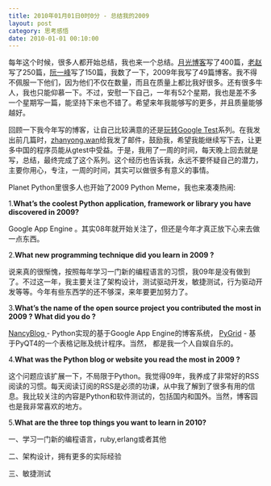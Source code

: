 ```yaml
---
title: 2010年01月01日0时0分 - 总结我的2009
layout: post
category: 思考感悟
date: 2010-01-01 00:10:00
---
```


每年这个时候，很多人都开始总结，我也来一个总结。[月光博客](http://www.williamlong.info/archives/2038.html)写了400篇，[老赵](http://www.cnblogs.com/JeffreyZhao/archive/2009/12/31/summary-2009.html)写了250篇，[阮一峰](http://www.ruanyifeng.com/blog/2009/12/2009_my_blogging_summary.html)写了150篇，我数了一下，2009年我写了49篇博客。我不得不佩服一下他们，因为他们不仅在数量，而且在质量上都比我好很多。还有很多牛人，我也只能仰慕一下。不过，安慰一下自己，一年有52个星期，我也是差不多一个星期写一篇，能坚持下来也不错了。希望来年我能够写的更多，并且质量能够越好。

回顾一下我今年写的博客，让自己比较满意的还是[玩转Google Test](http://www.cnblogs.com/coderzh/tag/Google+Test/)系列。在我发出前几篇时，[zhanyong.wan](http://code.google.com/u/zhanyong.wan/)给我发了邮件，鼓励我，希望我能继续写下去，让更多中国的程序员能从gtest中受益。于是，我用了一周的时间，每天晚上回去就是写，总结，最终完成了这个系列。这个经历也告诉我，永远不要怀疑自己的潜力，主要你用心，专注，一周的时间，其实可以做很多有意义的事情。

Planet Python里很多人也开始了2009 Python Meme，我也来凑凑热闹:

1.**<strong>What&#8217;s the coolest Python application, framework or library you have discovered in 2009?**</strong>

Google App Engine 。其实08年就开始关注了，但还是今年才真正放下心来去做一点东西。

2.**What new programming technique did you learn in 2009 ?**

说来真的很惭愧，按照每年学习一门新的编程语言的习惯，我09年是没有做到了。不过这一年，我主要关注了架构设计，测试驱动开发，敏捷测试，行为驱动开发等等。今年有些东西学的还不够深，来年要更加努力了。

3.**What&#8217;s the name of the open source project you contributed the most in 2009 ? What did you do ?**
  
[NancyBlog ](http://www.cnblogs.com/coderzh/archive/2009/12/25/nancyblog.html)- Python实现的基于Google App Engine的博客系统， [PyGrid](http://www.cnblogs.com/coderzh/archive/2009/06/28/1512654.html) - 基于PyQT4的一个表格记账及统计程序。当然， 都是我一个人自娱自乐的。

4.**What was the Python blog or website you read the most in 2009 ?** 

这个问题应该扩展一下，不局限于Python。我觉得09年，我养成了非常好的RSS阅读的习惯。每天阅读订阅的RSS是必须的功课，从中我了解到了很多有用的信息。我比较关注的内容是Python和软件测试的，包括国内和国外。当然，博客园也是我非常喜欢的地方。

5.**What are the three top things you want to learn in 2010?** 

一、学习一门新的编程语言，ruby,erlang或者其他

二、架构设计，拥有更多的实际经验

三、敏捷测试
